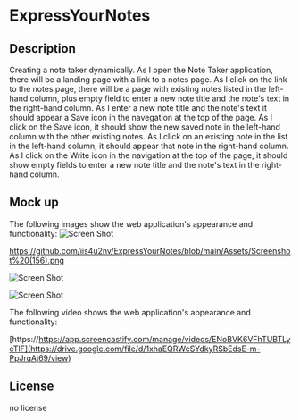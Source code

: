 # ExpressYourNotes

## Description

Creating a note taker dynamically. As I open the Note Taker application, there will be a landing page with a link to a notes page. As I click on the link to the notes page, there will be a page with existing notes listed in the left-hand column, plus empty field to enter a new note title and the note's text in the right-hand column. As I enter a new note title and the note's text it should appear a Save icon in the navegation at the top of the page. As I click on the Save icon, it should show the new saved note in the left-hand column with the other existing notes. As I click on an existing note in the list in the left-hand column, it should appear that note in the right-hand column. As I click on the Write icon in the navigation at the top of the page, it should show empty fields to enter a new note title and the note's text in the right-hand column.

## Mock up

The following images show the web application's appearance and functionality:
![Screen Shot](assets/images/Screenshot(119).png)

https://github.com/iis4u2nv/ExpressYourNotes/blob/main/Assets/Screenshot%20(156).png

![Screen Shot](./Assets/Screenshot(156).png)


![Screen Shot](./Assets/Screenshot(158).png)

The following video shows the web application's appearance and functionality:

[https://https://app.screencastify.com/manage/videos/ENoBVK6VFhTUBTLyeTlF](https://drive.google.com/file/d/1xhaEQRWcSYdkyRSbEdsE-m-PpJrqAj69/view)

## License
no license
